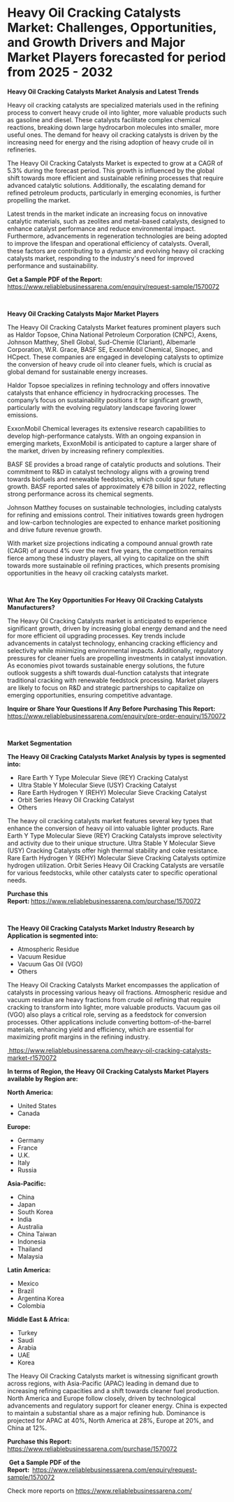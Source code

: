 <p><h1>Heavy Oil Cracking Catalysts Market: Challenges, Opportunities, and Growth Drivers and Major Market Players forecasted for period from 2025 - 2032</h1></p><p><strong>Heavy Oil Cracking Catalysts Market Analysis and Latest Trends</strong></p>
<p><p>Heavy oil cracking catalysts are specialized materials used in the refining process to convert heavy crude oil into lighter, more valuable products such as gasoline and diesel. These catalysts facilitate complex chemical reactions, breaking down large hydrocarbon molecules into smaller, more useful ones. The demand for heavy oil cracking catalysts is driven by the increasing need for energy and the rising adoption of heavy crude oil in refineries.</p><p>The Heavy Oil Cracking Catalysts Market is expected to grow at a CAGR of 5.3% during the forecast period. This growth is influenced by the global shift towards more efficient and sustainable refining processes that require advanced catalytic solutions. Additionally, the escalating demand for refined petroleum products, particularly in emerging economies, is further propelling the market. </p><p>Latest trends in the market indicate an increasing focus on innovative catalytic materials, such as zeolites and metal-based catalysts, designed to enhance catalyst performance and reduce environmental impact. Furthermore, advancements in regeneration technologies are being adopted to improve the lifespan and operational efficiency of catalysts. Overall, these factors are contributing to a dynamic and evolving heavy oil cracking catalysts market, responding to the industry's need for improved performance and sustainability.</p></p>
<p><strong>Get a Sample PDF of the Report:&nbsp;</strong> <a href="https://www.reliablebusinessarena.com/enquiry/request-sample/1570072?utm_campaign=2637&utm_medium=2&utm_source=Github&utm_content=ia&utm_term=25032025&utm_id=heavy-oil-cracking-catalysts">https://www.reliablebusinessarena.com/enquiry/request-sample/1570072</a></p>
<p>&nbsp;</p>
<p><strong>Heavy Oil Cracking Catalysts Major Market Players</strong></p>
<p><p>The Heavy Oil Cracking Catalysts Market features prominent players such as Haldor Topsoe, China National Petroleum Corporation (CNPC), Axens, Johnson Matthey, Shell Global, Sud-Chemie (Clariant), Albemarle Corporation, W.R. Grace, BASF SE, ExxonMobil Chemical, Sinopec, and HCpect. These companies are engaged in developing catalysts to optimize the conversion of heavy crude oil into cleaner fuels, which is crucial as global demand for sustainable energy increases.</p><p>Haldor Topsoe specializes in refining technology and offers innovative catalysts that enhance efficiency in hydrocracking processes. The company’s focus on sustainability positions it for significant growth, particularly with the evolving regulatory landscape favoring lower emissions.</p><p>ExxonMobil Chemical leverages its extensive research capabilities to develop high-performance catalysts. With an ongoing expansion in emerging markets, ExxonMobil is anticipated to capture a larger share of the market, driven by increasing refinery complexities.</p><p>BASF SE provides a broad range of catalytic products and solutions. Their commitment to R&D in catalyst technology aligns with a growing trend towards biofuels and renewable feedstocks, which could spur future growth. BASF reported sales of approximately €78 billion in 2022, reflecting strong performance across its chemical segments.</p><p>Johnson Matthey focuses on sustainable technologies, including catalysts for refining and emissions control. Their initiatives towards green hydrogen and low-carbon technologies are expected to enhance market positioning and drive future revenue growth.</p><p>With market size projections indicating a compound annual growth rate (CAGR) of around 4% over the next five years, the competition remains fierce among these industry players, all vying to capitalize on the shift towards more sustainable oil refining practices, which presents promising opportunities in the heavy oil cracking catalysts market.</p></p>
<p>&nbsp;</p>
<p><strong>What Are The Key Opportunities For Heavy Oil Cracking Catalysts Manufacturers?</strong></p>
<p><p>The Heavy Oil Cracking Catalysts market is anticipated to experience significant growth, driven by increasing global energy demand and the need for more efficient oil upgrading processes. Key trends include advancements in catalyst technology, enhancing cracking efficiency and selectivity while minimizing environmental impacts. Additionally, regulatory pressures for cleaner fuels are propelling investments in catalyst innovation. As economies pivot towards sustainable energy solutions, the future outlook suggests a shift towards dual-function catalysts that integrate traditional cracking with renewable feedstock processing. Market players are likely to focus on R&D and strategic partnerships to capitalize on emerging opportunities, ensuring competitive advantage.</p></p>
<p><strong>Inquire or Share Your Questions If Any Before Purchasing This Report:</strong> <a href="https://www.reliablebusinessarena.com/enquiry/pre-order-enquiry/1570072?utm_campaign=2637&utm_medium=2&utm_source=Github&utm_content=ia&utm_term=25032025&utm_id=heavy-oil-cracking-catalysts">https://www.reliablebusinessarena.com/enquiry/pre-order-enquiry/1570072</a></p>
<p>&nbsp;</p>
<p><strong>Market Segmentation</strong></p>
<p><strong>The Heavy Oil Cracking Catalysts Market Analysis by types is segmented into:</strong></p>
<p><ul><li>Rare Earth Y Type Molecular Sieve (REY) Cracking Catalyst</li><li>Ultra Stable Y Molecular Sieve (USY) Cracking Catalyst</li><li>Rare Earth Hydrogen Y (REHY) Molecular Sieve Cracking Catalyst</li><li>Orbit Series Heavy Oil Cracking Catalyst</li><li>Others</li></ul></p>
<p><p>The heavy oil cracking catalysts market features several key types that enhance the conversion of heavy oil into valuable lighter products. Rare Earth Y Type Molecular Sieve (REY) Cracking Catalysts improve selectivity and activity due to their unique structure. Ultra Stable Y Molecular Sieve (USY) Cracking Catalysts offer high thermal stability and coke resistance. Rare Earth Hydrogen Y (REHY) Molecular Sieve Cracking Catalysts optimize hydrogen utilization. Orbit Series Heavy Oil Cracking Catalysts are versatile for various feedstocks, while other catalysts cater to specific operational needs.</p></p>
<p><strong>Purchase this Report:&nbsp;</strong><a href="https://www.reliablebusinessarena.com/purchase/1570072?utm_campaign=2637&utm_medium=2&utm_source=Github&utm_content=ia&utm_term=25032025&utm_id=heavy-oil-cracking-catalysts">https://www.reliablebusinessarena.com/purchase/1570072</a></p>
<p>&nbsp;</p>
<p><strong>The Heavy Oil Cracking Catalysts Market Industry Research by Application is segmented into:</strong></p>
<p><ul><li>Atmospheric Residue</li><li>Vacuum Residue</li><li>Vacuum Gas Oil (VGO)</li><li>Others</li></ul></p>
<p><p>The Heavy Oil Cracking Catalysts Market encompasses the application of catalysts in processing various heavy oil fractions. Atmospheric residue and vacuum residue are heavy fractions from crude oil refining that require cracking to transform into lighter, more valuable products. Vacuum gas oil (VGO) also plays a critical role, serving as a feedstock for conversion processes. Other applications include converting bottom-of-the-barrel materials, enhancing yield and efficiency, which are essential for maximizing profit margins in the refining industry.</p></p>
<p><a href="https://www.reliablebusinessarena.com/heavy-oil-cracking-catalysts-market-r1570072?utm_campaign=2637&utm_medium=2&utm_source=Github&utm_content=ia&utm_term=25032025&utm_id=heavy-oil-cracking-catalysts">&nbsp;https://www.reliablebusinessarena.com/heavy-oil-cracking-catalysts-market-r1570072</a></p>
<p><strong>In terms of Region, the Heavy Oil Cracking Catalysts Market Players available by Region are:</strong></p>
<p>
    <p> <strong> North America: </strong>
        <ul>
            <li>United States</li>
            <li>Canada</li>
        </ul>
        </p> 
    <p> <strong> Europe: </strong>
        <ul>
            <li>Germany</li>
            <li>France</li>
            <li>U.K.</li>
            <li>Italy</li>
            <li>Russia</li>
        </ul>
        </p> 
    <p> <strong> Asia-Pacific: </strong>
        <ul>
            <li>China</li>
            <li>Japan</li>
            <li>South Korea</li>
            <li>India</li>
            <li>Australia</li>
            <li>China Taiwan</li>
            <li>Indonesia</li>
            <li>Thailand</li>
            <li>Malaysia</li>
        </ul>
        </p> 
    <p> <strong> Latin America: </strong>
        <ul>
            <li>Mexico</li>
            <li>Brazil</li>
            <li>Argentina Korea</li>
            <li>Colombia</li>
        </ul>
        </p> 
    <p> <strong> Middle East & Africa: </strong>
        <ul>
            <li>Turkey</li>
            <li>Saudi</li>
            <li>Arabia</li>
            <li>UAE</li>
            <li>Korea</li>
        </ul>
    </p>
    </p>
<p><p>The Heavy Oil Cracking Catalysts market is witnessing significant growth across regions, with Asia-Pacific (APAC) leading in demand due to increasing refining capacities and a shift towards cleaner fuel production. North America and Europe follow closely, driven by technological advancements and regulatory support for cleaner energy. China is expected to maintain a substantial share as a major refining hub. Dominance is projected for APAC at 40%, North America at 28%, Europe at 20%, and China at 12%.</p></p>
<p><strong>Purchase this Report: </strong><a href="https://www.reliablebusinessarena.com/purchase/1570072?utm_campaign=2637&utm_medium=2&utm_source=Github&utm_content=ia&utm_term=25032025&utm_id=heavy-oil-cracking-catalysts">https://www.reliablebusinessarena.com/purchase/1570072</a></p>
<p>&nbsp;<strong>Get a Sample PDF of the Report:&nbsp;&nbsp;</strong><a href="https://www.reliablebusinessarena.com/enquiry/request-sample/1570072?utm_campaign=2637&utm_medium=2&utm_source=Github&utm_content=ia&utm_term=25032025&utm_id=heavy-oil-cracking-catalysts">https://www.reliablebusinessarena.com/enquiry/request-sample/1570072</a></p>
<p><strong></strong></p>
<p>Check more reports on <a href="https://www.reliablebusinessarena.com/?utm_campaign=2637&utm_medium=2&utm_source=Github&utm_content=ia&utm_term=25032025&utm_id=heavy-oil-cracking-catalysts">https://www.reliablebusinessarena.com/</a></p>